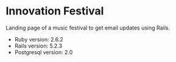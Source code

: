 # Innovation Festival

Landing page of a music festival to get email updates using Rails.

- Ruby version: 2.6.2
- Rails version: 5.2.3
- Postgresql version: 2.0
